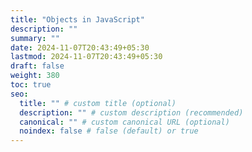 ```yaml
---
title: "Objects in JavaScript"
description: ""
summary: ""
date: 2024-11-07T20:43:49+05:30
lastmod: 2024-11-07T20:43:49+05:30
draft: false
weight: 380
toc: true
seo:
  title: "" # custom title (optional)
  description: "" # custom description (recommended)
  canonical: "" # custom canonical URL (optional)
  noindex: false # false (default) or true
---
```

